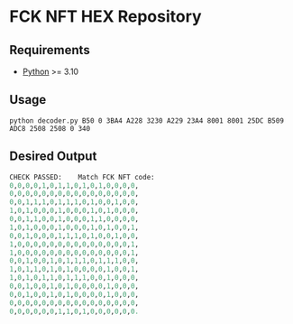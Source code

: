 # FCK NFT HEX Repository

## Requirements

- [Python](https://www.python.org/) >= 3.10

## Usage

```
python decoder.py B50 0 3BA4 A228 3230 A229 23A4 8001 8001 25DC B509 ADC8 2508 2508 0 340
```

## Desired Output 

```py
CHECK PASSED: 	 Match FCK NFT code: 
0,0,0,0,1,0,1,1,0,1,0,1,0,0,0,0,
0,0,0,0,0,0,0,0,0,0,0,0,0,0,0,0,
0,0,1,1,1,0,1,1,1,0,1,0,0,1,0,0,
1,0,1,0,0,0,1,0,0,0,1,0,1,0,0,0,
0,0,1,1,0,0,1,0,0,0,1,1,0,0,0,0,
1,0,1,0,0,0,1,0,0,0,1,0,1,0,0,1,
0,0,1,0,0,0,1,1,1,0,1,0,0,1,0,0,
1,0,0,0,0,0,0,0,0,0,0,0,0,0,0,1,
1,0,0,0,0,0,0,0,0,0,0,0,0,0,0,1,
0,0,1,0,0,1,0,1,1,1,0,1,1,1,0,0,
1,0,1,1,0,1,0,1,0,0,0,0,1,0,0,1,
1,0,1,0,1,1,0,1,1,1,0,0,1,0,0,0,
0,0,1,0,0,1,0,1,0,0,0,0,1,0,0,0,
0,0,1,0,0,1,0,1,0,0,0,0,1,0,0,0,
0,0,0,0,0,0,0,0,0,0,0,0,0,0,0,0,
0,0,0,0,0,0,1,1,0,1,0,0,0,0,0,0.
```
